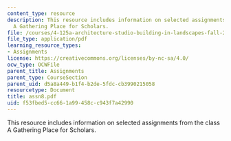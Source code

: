 ```yaml
---
content_type: resource
description: This resource includes information on selected assignments from the class
  A Gathering Place for Scholars.
file: /courses/4-125a-architecture-studio-building-in-landscapes-fall-2005/f53fbed5cc661a99458cc943f7a42990_assn8.pdf
file_type: application/pdf
learning_resource_types:
- Assignments
license: https://creativecommons.org/licenses/by-nc-sa/4.0/
ocw_type: OCWFile
parent_title: Assignments
parent_type: CourseSection
parent_uid: d5a8a449-b1f4-b2de-5fdc-cb3990215058
resourcetype: Document
title: assn8.pdf
uid: f53fbed5-cc66-1a99-458c-c943f7a42990
---
```

This resource includes information on selected assignments from the class A Gathering Place for Scholars.